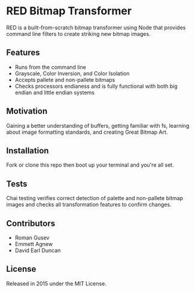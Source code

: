 
RED Bitmap Transformer
====================

RED is a built-from-scratch bitmap transformer using Node that provides command line filters to create striking new bitmap images.

## Features

* Runs from the command line
* Grayscale, Color Inversion, and Color Isolation
* Accepts pallete and non-pallete bitmaps
* Checks processors endianess and is fully functional with both big endian and little endian systems

## Motivation
Gaining a better understanding of buffers, getting familiar with fs, learning about image formatting standards, and creating Great Bitmap Art.

## Installation

Fork or clone this repo then boot up your terminal and you're all set.

## Tests

Chai testing verifies correct detection of palette and non-pallete bitmap images and checks all transformation features to confirm changes.

## Contributors

* Roman Gusev
* Emmett Agnew
* David Earl Duncan

## License
Released in 2015 under the MIT License.
